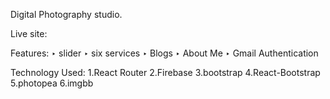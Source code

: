Digital  Photography studio.

Live site:


Features:
‣ slider
‣ six services
‣ Blogs
‣ About Me
‣ Gmail Authentication


Technology Used:
1.React Router
2.Firebase
3.bootstrap
4.React-Bootstrap
5.photopea
6.imgbb
